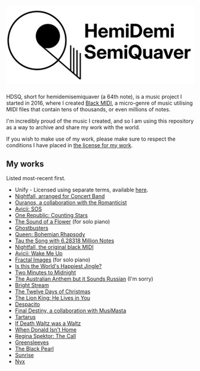# ![HemiDemiSemiQuaver](./HDSQ.png)

HDSQ, short for hemidemisemiquaver (a 64th note), is a music project I started
in 2016, where I created [Black MIDI](https://en.wikipedia.org/wiki/Black_MIDI),
a micro-genre of music utilising MIDI files that contain tens of thousands, or
even millions of notes.

I'm incredibly proud of the music I created, and so I am using this repository
as a way to archive and share my work with the world.

If you wish to make use of my work, please make sure to respect the conditions
I have placed in [the license for my work](./LICENSE.md).

## My works

Listed most-recent first.

* Unify - Licensed using separate terms, available [here](https://github.com/TheConvergenceProject/Unify).
* [Nightfall, arranged for Concert Band](./Nightfall/Concert%20Band/)
* [Ouranos, a collaboration with the Romanticist](./Ouranos/)
* [Avicii: SOS](./SOS/)
* [One Republic: Counting Stars](./Counting%20Stars/)
* [The Sound of a Flower](./The%20Sound%20of%20a%20Flower/) (for solo piano)
* [Ghostbusters](./Ghostbusters/)
* [Queen: Bohemian Rhapsody](./Boehmian%20Rhapsody/)
* [Tau the Song with 6.28318 Million Notes](./Tau/)
* [Nightfall, the original black MIDI](./Nightfall/Black%20MIDI/)
* [Avicii: Wake Me Up](./Wake%20Me%20Up/)
* [Fractal Images](./Fractal%20Images/) (for solo piano)
* [Is this the World's Happiest Jingle?](./Worlds%20Happiest%20Jingle/)
* [Two Minutes to Midnight](./Two%20Minutes%20To%20Midnight/)
* [The Australian Anthem but it Sounds Russian](./Autralian%20Anthem%20Russian/) (I'm sorry)
* [Bright Stream](./Bright%20Stream/)
* [The Twelve Days of Christmas](./Twelve%20Days%20of%20Christmas/)
* [The Lion King: He Lives in You](./He%20Lives%20in%20You/)
* [Despacito](./Despacito/)
* [Final Destiny, a collaboration with MusiMasta](./Final%20Destiny/)
* [Tartarus](./Tartarus/)
* [If Death Waltz was a Waltz](./If%20Death%20Waltz%20was%20a%20Waltz/)
* [When Donald Isn't Home](./When%20Donald%20Isnt%20Home/)
* [Regina Spektor: The Call](./The%20Call/)
* [Greensleeves](./Greensleeves/)
* [The Black Pearl](./The%20Black%20Pearl/)
* [Sunrise](./Sunrise/)
* [Nyx](./Nyx/)
